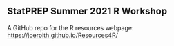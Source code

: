 ## StatPREP Summer 2021 R Workshop

A GitHub repo for the R resources webpage: https://joeroith.github.io/Resources4R/




